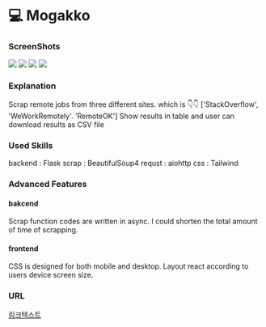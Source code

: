 # 💻 Mogakko

> 
### ScreenShots
![](https://images.velog.io/images/insub4067/post/d42d1b48-2b79-4c27-918f-bb2bc7012880/%E1%84%89%E1%85%B3%E1%84%8F%E1%85%B3%E1%84%85%E1%85%B5%E1%86%AB%E1%84%89%E1%85%A3%E1%86%BA%202022-01-13%20%E1%84%8B%E1%85%A9%E1%84%92%E1%85%AE%205.35.26.png)
![](https://images.velog.io/images/insub4067/post/587d0206-00a1-41c7-83e7-aa975a089667/%E1%84%89%E1%85%B3%E1%84%8F%E1%85%B3%E1%84%85%E1%85%B5%E1%86%AB%E1%84%89%E1%85%A3%E1%86%BA%202022-01-13%20%E1%84%8B%E1%85%A9%E1%84%92%E1%85%AE%205.35.34.png)
![](https://images.velog.io/images/insub4067/post/885b0a6f-87c9-4cde-9bad-589da2c2dc15/%E1%84%89%E1%85%B3%E1%84%8F%E1%85%B3%E1%84%85%E1%85%B5%E1%86%AB%E1%84%89%E1%85%A3%E1%86%BA%202022-01-13%20%E1%84%8B%E1%85%A9%E1%84%92%E1%85%AE%205.45.56.png)
![](https://images.velog.io/images/insub4067/post/96fe3314-3459-4f42-96ce-3abea5c8cd4b/%E1%84%89%E1%85%B3%E1%84%8F%E1%85%B3%E1%84%85%E1%85%B5%E1%86%AB%E1%84%89%E1%85%A3%E1%86%BA%202022-01-13%20%E1%84%8B%E1%85%A9%E1%84%92%E1%85%AE%205.46.03.png)

> 
### Explanation
Scrap remote jobs from three different sites. 
which is 👇👇
['StackOverflow', 'WeWorkRemotely'. 'RemoteOK']
Show results in table and user can download results as CSV file

> 
### Used Skills
backend : Flask
scrap : BeautifulSoup4
requst : aiohttp
css : Tailwind

> 
### Advanced Features
#### bakcend
Scrap function codes are written in async.
I could shorten the total amount of time of scrapping.
#### frontend
CSS is designed for both mobile and desktop.
Layout react according to users device screen size.

> 
### URL
[링크텍스트](https://jobscrapper-refactoring.insub40671.repl.co/)
